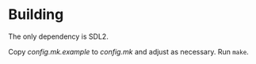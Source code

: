 # Building

The only dependency is SDL2.

Copy *config.mk.example* to *config.mk* and adjust as necessary. Run `make`.